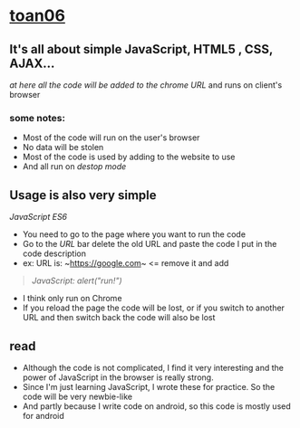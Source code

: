 # [toan06](https://github.com/toan06)

## It's all about simple JavaScript, HTML5 , CSS, AJAX...
_at here all the code will be added to the *chrome URL*_ and runs on client's browser
### some notes:
* Most of the code will run on the user's browser
* No data will be stolen
* Most of the code is used by adding to the website to use
* And all run on _destop mode_ 
## Usage is also very simple
*_JavaScript ES6_*
* You need to go to the page where you want to run the code
* Go to the _URL_ bar delete the old URL and paste the code I put in the code description
* ex: URL is: ~https://google.com~ <= remove it and add 
>_JavaScript: alert("run!")_ 
* I think only run on Chrome 
* If you reload the page the code will be lost, or if you switch to another URL and then switch back the code will also be lost
## read
* Although the code is not complicated, I find it very interesting and the power of JavaScript in the browser is really strong.
* Since I'm just learning JavaScript, I wrote these for practice. So the code will be very newbie-like
* And partly because I write code on android, so this code is mostly used for android
